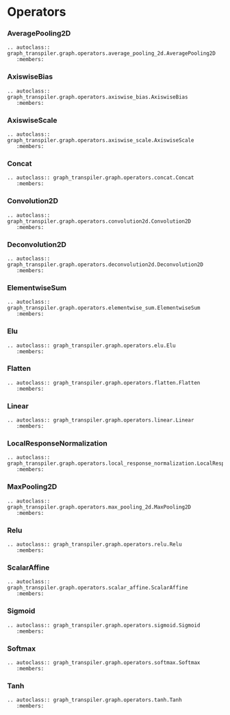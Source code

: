 # Operators



### AveragePooling2D

```eval_rst
.. autoclass:: graph_transpiler.graph.operators.average_pooling_2d.AveragePooling2D
   :members:
```

### AxiswiseBias

```eval_rst
.. autoclass:: graph_transpiler.graph.operators.axiswise_bias.AxiswiseBias
   :members:
```

### AxiswiseScale

```eval_rst
.. autoclass:: graph_transpiler.graph.operators.axiswise_scale.AxiswiseScale
   :members:
```

### Concat

```eval_rst
.. autoclass:: graph_transpiler.graph.operators.concat.Concat
   :members:
```

### Convolution2D

```eval_rst
.. autoclass:: graph_transpiler.graph.operators.convolution2d.Convolution2D
   :members:
```

### Deconvolution2D

```eval_rst
.. autoclass:: graph_transpiler.graph.operators.deconvolution2d.Deconvolution2D
   :members:
```

### ElementwiseSum

```eval_rst
.. autoclass:: graph_transpiler.graph.operators.elementwise_sum.ElementwiseSum
   :members:
```

### Elu

```eval_rst
.. autoclass:: graph_transpiler.graph.operators.elu.Elu
   :members:
```

### Flatten

```eval_rst
.. autoclass:: graph_transpiler.graph.operators.flatten.Flatten
   :members:
```

### Linear

```eval_rst
.. autoclass:: graph_transpiler.graph.operators.linear.Linear
   :members:
```

### LocalResponseNormalization

```eval_rst
.. autoclass:: graph_transpiler.graph.operators.local_response_normalization.LocalResponseNormalization
   :members:
```

### MaxPooling2D

```eval_rst
.. autoclass:: graph_transpiler.graph.operators.max_pooling_2d.MaxPooling2D
   :members:
```

### Relu

```eval_rst
.. autoclass:: graph_transpiler.graph.operators.relu.Relu
   :members:
```

### ScalarAffine

```eval_rst
.. autoclass:: graph_transpiler.graph.operators.scalar_affine.ScalarAffine
   :members:
```

### Sigmoid

```eval_rst
.. autoclass:: graph_transpiler.graph.operators.sigmoid.Sigmoid
   :members:
```

### Softmax

```eval_rst
.. autoclass:: graph_transpiler.graph.operators.softmax.Softmax
   :members:
```

### Tanh

```eval_rst
.. autoclass:: graph_transpiler.graph.operators.tanh.Tanh
   :members:
```
